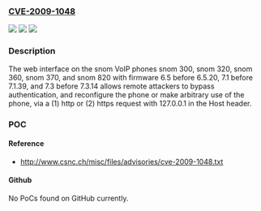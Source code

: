 ### [CVE-2009-1048](https://cve.mitre.org/cgi-bin/cvename.cgi?name=CVE-2009-1048)
![](https://img.shields.io/static/v1?label=Product&message=n%2Fa&color=blue)
![](https://img.shields.io/static/v1?label=Version&message=n%2Fa&color=blue)
![](https://img.shields.io/static/v1?label=Vulnerability&message=n%2Fa&color=brighgreen)

### Description

The web interface on the snom VoIP phones snom 300, snom 320, snom 360, snom 370, and snom 820 with firmware 6.5 before 6.5.20, 7.1 before 7.1.39, and 7.3 before 7.3.14 allows remote attackers to bypass authentication, and reconfigure the phone or make arbitrary use of the phone, via a (1) http or (2) https request with 127.0.0.1 in the Host header.

### POC

#### Reference
- http://www.csnc.ch/misc/files/advisories/cve-2009-1048.txt

#### Github
No PoCs found on GitHub currently.

